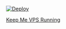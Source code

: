 

[![Deploy](https://www.herokucdn.com/deploy/button.svg)](https://dashboard.heroku.com/new?template=https://github.com/mracid-devs/ubuntu-desktop)


[Keep Me VPS Running](http://kaffeine.herokuapp.com/)



